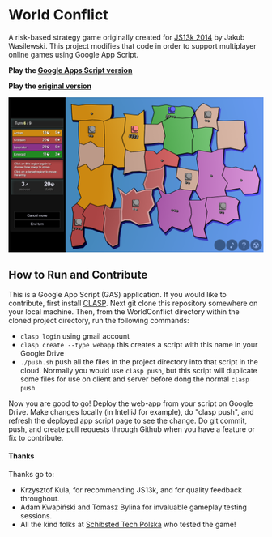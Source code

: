 World Conflict
================

A risk-based strategy game originally created for [JS13k 2014](http://js13kgames.com/) by Jakub Wasilewski. This project modifies that code in order to support multiplayer online games using Google App Script. 

**Play the [Google Apps Script version](https://script.google.com/macros/s/AKfycbxM8hi7pTwGz5TwrYummeqWnpnKAa6SWEDCfIBAPK8TBjImVS8/exec)**

**Play the [original version](http://wasyl.eu/games/compact-conflict/play.html)**

![Example Game](images/game_middle.PNG)


## How to Run and Contribute

This is a Google App Script (GAS) application. 
If you would like to contribute, first install [CLASP](https://github.com/google/clasp).
Next git clone this repository somewhere on your local machine. 
Then, from the WorldConflict directory within the cloned project directory, run the following commands:
* `clasp login`    using gmail account
* `clasp create --type webapp` this creates a script with this name in your Google Drive
* `./push.sh`  push all the files in the project directory into that script in the cloud. Normally you would use `clasp push`, but this script will duplicate some files for use on client and server before dong the normal `clasp push`
  
Now you are good to go! Deploy the web-app from your script on Google Drive.
Make changes locally (in IntelliJ for example), do "clasp push", and refresh the deployed app script page to see the change. 
Do git commit, push, and create pull requests through Github when you have a feature or fix to contribute.


#### Thanks

Thanks go to:

* Krzysztof Kula, for recommending JS13k, and for quality feedback throughout.
* Adam Kwapiński and Tomasz Bylina for invaluable gameplay testing sessions.
* All the kind folks at [Schibsted Tech Polska](http://schibsted.pl/) who tested the game!

